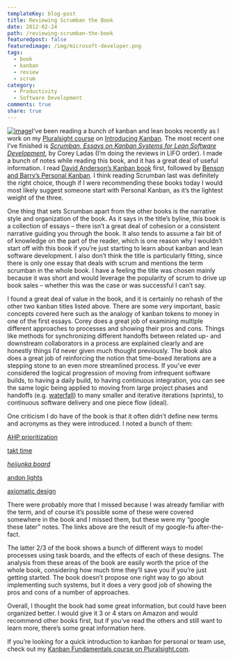 ```yaml
---
templateKey: blog-post
title: Reviewing Scrumban the Book
date: 2012-02-24
path: /reviewing-scrumban-the-book
featuredpost: false
featuredimage: /img/microsoft-developer.png
tags:
  - book
  - kanban
  - review
  - scrum
category:
  - Productivity
  - Software Development
comments: true
share: true
---
```


[![image](img/scrumban.png "image")](http://amzn.to/wJJMBR)I’ve been reading a bunch of kanban and lean books recently as I work on my [Pluralsight course](http://ardalis.com/training-classes) on [Introducing Kanban](http://www.pluralsight-training.net/microsoft/courses/TableOfContents?courseName=kanban-fundamentals). The most recent one I’ve finished is _[Scrumban, Essays on Kanban Systems for Lean Software Development](http://amzn.to/wJJMBR)_, by Corey Ladas (I’m doing the reviews in LIFO order). I made a bunch of notes while reading this book, and it has a great deal of useful information. I read [David Anderson’s Kanban book](http://amzn.to/zlzuKg) first, followed by [Benson and Barry’s Personal Kanban](http://amzn.to/zmlnVg). I think reading Scrumban last was definitely the right choice, though if I were recommending these books today I would most likely suggest someone start with Personal Kanban, as it’s the lightest weight of the three.

One thing that sets Scrumban apart from the other books is the narrative style and organization of the book. As it says in the title’s byline, this book is a collection of essays – there isn’t a great deal of cohesion or a consistent narrative guiding you through the book. It also tends to assume a fair bit of of knowledge on the part of the reader, which is one reason why I wouldn’t start off with this book if you’re just starting to learn about kanban and lean software development. I also don’t think the title is particularly fitting, since there is only one essay that deals with scrum and mentions the term scrumban in the whole book. I have a feeling the title was chosen mainly because it was short and would leverage the popularity of scrum to drive up book sales – whether this was the case or was successful I can’t say.

I found a great deal of value in the book, and it is certainly no rehash of the other two kanban titles listed above. There are some very important, basic concepts covered here such as the analogy of kanban tokens to money in one of the first essays. Corey does a great job of examining multiple different approaches to processes and showing their pros and cons. Things like methods for synchronizing different handoffs between related up- and downstream collaborators in a process are explained clearly and are honestly things I’d never given much thought previously. The book also does a great job of reinforcing the notion that time-boxed iterations are a stepping stone to an even more streamlined process. If you’ve ever considered the logical progression of moving from infrequent software builds, to having a daily build, to having continuous integration, you can see the same logic being applied to moving from large project phases and handoffs (e.g. [waterfall](http://deviq.com/waterfall)) to many smaller and iterative iterations (sprints), to continuous software delivery and one piece flow (ideal).

One criticism I do have of the book is that it often didn’t define new terms and acronyms as they were introduced. I noted a bunch of them:

[AHP prioritization](http://en.wikipedia.org/wiki/Analytic_Hierarchy_Process)

[takt time](http://en.wikipedia.org/wiki/Takt_time)

_[heijunka board](http://en.wikipedia.org/wiki/Heijunka)_

[andon lights](http://www.signalguys.com/c/Andon_Lights.html)

[axiomatic design](http://en.wikipedia.org/wiki/Axiomatic_design)

There were probably more that I missed because I was already familiar with the term, and of course it’s possible some of these were covered somewhere in the book and I missed them, but these were my “google these later” notes. The links above are the result of my google-fu after-the-fact.

The latter 2/3 of the book shows a bunch of different ways to model processes using task boards, and the effects of each of these designs. The analysis from these areas of the book are easily worth the price of the whole book, considering how much time they’ll save you if you’re just getting started. The book doesn’t propose one right way to go about implementing such systems, but it does a very good job of showing the pros and cons of a number of approaches.

Overall, I thought the book had some great information, but could have been organized better. I would give it 3 or 4 stars on Amazon and would recommend other books first, but if you’ve read the others and still want to learn more, there’s some great information here.

If you’re looking for a quick introduction to kanban for personal or team use, check out my [Kanban Fundamentals course on Pluralsight.com](http://www.pluralsight-training.net/microsoft/courses/TableOfContents?courseName=kanban-fundamentals).
